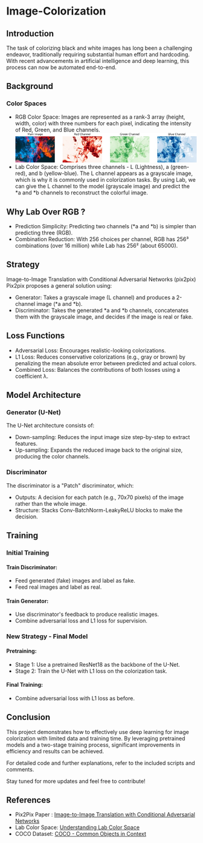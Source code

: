 
# Image-Colorization
## Introduction
The task of colorizing black and white images has long been a challenging endeavor, traditionally requiring substantial human effort and hardcoding. With recent advancements in artificial intelligence and deep learning, this process can now be automated end-to-end.


## Background
### Color Spaces
- RGB Color Space: Images are represented as a rank-3 array (height, width, color) with three numbers for each pixel, indicating the intensity of Red, Green, and Blue channels.
  ![RGB Image Space](images/rgb.jpg)
- Lab Color Space: Comprises three channels - L (Lightness), a (green-red), and b (yellow-blue). The L channel appears as a grayscale image, which is why it is commonly used in colorization tasks. By using Lab, we can give the L channel to the model (grayscale image) and predict the *a and *b channels to reconstruct the colorful image.
## Why Lab Over RGB ?
- Prediction Simplicity: Predicting two channels (*a and *b) is simpler than predicting three (RGB).
- Combination Reduction: With 256 choices per channel, RGB has 256³ combinations (over 16 million) while Lab has 256² (about 65000).
## Strategy
Image-to-Image Translation with Conditional Adversarial Networks (pix2pix)
Pix2pix proposes a general solution using:

- Generator: Takes a grayscale image (L channel) and produces a 2-channel image (*a and *b).
- Discriminator: Takes the generated *a and *b channels, concatenates them with the grayscale image, and decides if the image is real or fake.
## Loss Functions
- Adversarial Loss: Encourages realistic-looking colorizations.
- L1 Loss: Reduces conservative colorizations (e.g., gray or brown) by penalizing the mean absolute error between predicted and actual colors.
- Combined Loss: Balances the contributions of both losses using a coefficient λ.
## Model Architecture
### Generator (U-Net)
The U-Net architecture consists of:

- Down-sampling: Reduces the input image size step-by-step to extract features.
- Up-sampling: Expands the reduced image back to the original size, producing the color channels.
### Discriminator
The discriminator is a "Patch" discriminator, which:

- Outputs: A decision for each patch (e.g., 70x70 pixels) of the image rather than the whole image.
- Structure: Stacks Conv-BatchNorm-LeakyReLU blocks to make the decision.
## Training
### Initial Training
#### Train Discriminator:
- Feed generated (fake) images and label as fake.
- Feed real images and label as real.
#### Train Generator:
- Use discriminator's feedback to produce realistic images.
- Combine adversarial loss and L1 loss for supervision.
### New Strategy - Final Model
#### Pretraining:
- Stage 1: Use a pretrained ResNet18 as the backbone of the U-Net.
- Stage 2: Train the U-Net with L1 loss on the colorization task.
#### Final Training: 
- Combine adversarial loss with L1 loss as before.
## Conclusion
This project demonstrates how to effectively use deep learning for image colorization with limited data and training time. By leveraging pretrained models and a two-stage training process, significant improvements in efficiency and results can be achieved.

For detailed code and further explanations, refer to the included scripts and comments.

Stay tuned for more updates and feel free to contribute!
## References
- Pix2Pix Paper : [Image-to-Image Translation with Conditional Adversarial Networks](https://arxiv.org/abs/1611.07004)
- Lab Color Space: [Understanding Lab Color Space](https://en.wikipedia.org/wiki/CIELAB_color_space)
- COCO Dataset: [COCO - Common Objects in Context](https://cocodataset.org/#home)
